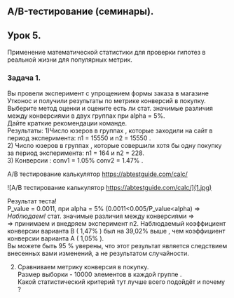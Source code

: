 ## A/B-тестирование (семинары).
## Урок 5.  
Применение математической статистики для проверки гипотез в реальной жизни для популярных метрик.  
### Задача 1.  
  Вы провели эксперимент c упрощением формы заказа в магазине Утконос и получили результаты по метрике конверсий в покупку.  
  Выберите метод оценки и оцените есть ли стат. значимые различия между конверсиями в двух группах при alpha = 5%.  
  Дайте краткие рекомендации команде.  
Результаты: 
   1)Число юзеров в группах , которые заходили на сайт в период эксперимента: n1 = 15550 и n2 = 15550 .  
   2) Число юзеров в группах , которые совершили хотя бы одну покупку за период эксперимента: n1 = 164 и n2 = 228.  
   3) Конверсии : conv1 = 1.05% conv2 = 1.47% .

A/B тестирование калькулятор https://abtestguide.com/calc/

![A/B тестирование калькулятор https://abtestguide.com/calc/](1.jpg)

Результат теста!  
 P_value = 0.0011, при alpha = 5% (0.0011<0.005/P_value<alpha) => *Наблюдаем!* стат. значимые различия между конверсиями =>  
 => принимаем и внедряем эксперимент n2.
 Наблюдаемый коэффициент конверсии варианта B ( 1,47% ) был на 39,02% выше , чем коэффициент конверсии варианта A ( 1,05% ).  
 Вы можете быть 95 % уверены, что этот результат является следствием внесенных вами изменений, а не результатом случайности.

2) Сравниваем метрику конверсия в покупку.  
   Размер выборки - 10000 элементов в каждой группе .  
   Какой статистический критерий тут лучше всего подойдёт и почему ?

